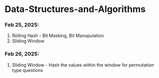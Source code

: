 # Data-Structures-and-Algorithms

### Feb 25, 2025:
1. Rolling Hash - Bit Masking, Bit Manupulation
2. Sliding Window

### Feb 26, 2025:
1. Sliding Window - Hash the values within the window for permutation type questions

